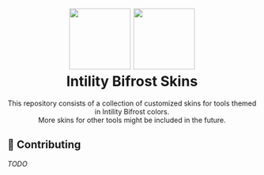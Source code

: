 <h1 align="center">
  <img src="https://avatars.githubusercontent.com/u/35199565" width="124px"/> <img src="https://bifrost.intility.com/img/bf-darkmode-logo.svg" width="124px"/><br/>
  Intility Bifrost Skins
</h1>

<p align="center">
This repository consists of a collection of customized skins for tools themed in Intility Bifrost colors.<br/>
More skins for other tools might be included in the future.
</p>

## 🚀 Contributing

*TODO*
